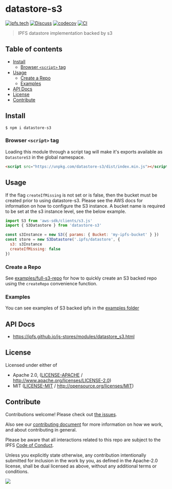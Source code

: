# datastore-s3 <!-- omit in toc -->

[![ipfs.tech](https://img.shields.io/badge/project-IPFS-blue.svg?style=flat-square)](https://ipfs.tech)
[![Discuss](https://img.shields.io/discourse/https/discuss.ipfs.tech/posts.svg?style=flat-square)](https://discuss.ipfs.tech)
[![codecov](https://img.shields.io/codecov/c/github/ipfs/js-stores.svg?style=flat-square)](https://codecov.io/gh/ipfs/js-stores)
[![CI](https://img.shields.io/github/actions/workflow/status/ipfs/js-stores/js-test-and-release.yml?branch=master\&style=flat-square)](https://github.com/ipfs/js-stores/actions/workflows/js-test-and-release.yml?query=branch%3Amaster)

> IPFS datastore implementation backed by s3

## Table of contents <!-- omit in toc -->

- [Install](#install)
  - [Browser `<script>` tag](#browser-script-tag)
- [Usage](#usage)
  - [Create a Repo](#create-a-repo)
  - [Examples](#examples)
- [API Docs](#api-docs)
- [License](#license)
- [Contribute](#contribute)

## Install

```console
$ npm i datastore-s3
```

### Browser `<script>` tag

Loading this module through a script tag will make it's exports available as `DatastoreS3` in the global namespace.

```html
<script src="https://unpkg.com/datastore-s3/dist/index.min.js"></script>
```

## Usage

If the flag `createIfMissing` is not set or is false, then the bucket must be created prior to using datastore-s3. Please see the AWS docs for information on how to configure the S3 instance. A bucket name is required to be set at the s3 instance level, see the below example.

```js
import S3 from 'aws-sdk/clients/s3.js'
import { S3Datastore } from 'datastore-s3'

const s3Instance = new S3({ params: { Bucket: 'my-ipfs-bucket' } })
const store = new S3Datastore('.ipfs/datastore', {
  s3: s3Instance
  createIfMissing: false
})
```

### Create a Repo

See [examples/full-s3-repo](./examples/full-s3-repo) for how to quickly create an S3 backed repo using the `createRepo` convenience function.

### Examples

You can see examples of S3 backed ipfs in the [examples folder](examples/)

## API Docs

- <https://ipfs.github.io/js-stores/modules/datastore_s3.html>

## License

Licensed under either of

- Apache 2.0, ([LICENSE-APACHE](LICENSE-APACHE) / <http://www.apache.org/licenses/LICENSE-2.0>)
- MIT ([LICENSE-MIT](LICENSE-MIT) / <http://opensource.org/licenses/MIT>)

## Contribute

Contributions welcome! Please check out [the issues](https://github.com/ipfs/js-stores/issues).

Also see our [contributing document](https://github.com/ipfs/community/blob/master/CONTRIBUTING_JS.md) for more information on how we work, and about contributing in general.

Please be aware that all interactions related to this repo are subject to the IPFS [Code of Conduct](https://github.com/ipfs/community/blob/master/code-of-conduct.md).

Unless you explicitly state otherwise, any contribution intentionally submitted for inclusion in the work by you, as defined in the Apache-2.0 license, shall be dual licensed as above, without any additional terms or conditions.

[![](https://cdn.rawgit.com/jbenet/contribute-ipfs-gif/master/img/contribute.gif)](https://github.com/ipfs/community/blob/master/CONTRIBUTING.md)
